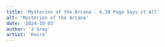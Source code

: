 ```yaml
---
title: 'Mysteries of the Arcana - 6.38 Page Says it All'
alt: 'Mysteries of the Arcana'
date: '2024-10-03'
author: 'J Gray'
artist: 'Keira'
---
```

